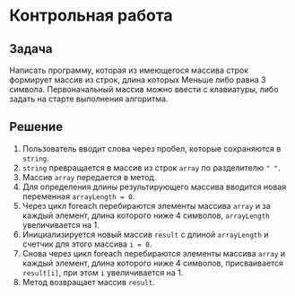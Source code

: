 # Контрольная работа

## Задача
Написать программу, которая из имеющегося массива строк формирует массив из строк, длина которых Меньше либо равна 3 символа. Первоначальный массив можно ввести с клавиатуры, либо задать на старте выполнения алгоритма. 

## Решение

1. Пользователь вводит слова через пробел, которые сохраняются в `string`.
2. `string` превращается в массив из строк `array` по разделителю `" "`.
3. Массив `array` передается в метод.
4. Для определения длины результирующего массива вводится новая переменная `arrayLength = 0`.
5. Через цикл foreach перебираются элементы массива `array` и за каждый элемент, длина которого ниже 4 символов, `arrayLength` увеличивается на 1.
6. Инициализируется новый массив `result` с длиной `arrayLength` и счетчик для этого массива `i = 0`.
7. Снова через цикл foreach перебираются элементы массива `array` и каждый элемент, длина которого ниже 4 символов, присваивается `result[i]`, при этом `i` увеличивается на 1.
8. Метод возвращает массив `result`.
